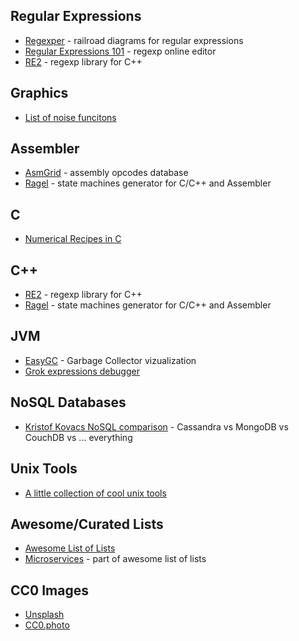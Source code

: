 ## Regular Expressions
- [Regexper](https://regexper.com) - railroad diagrams for regular expressions
- [Regular Expressions 101](https://regex101.com) - regexp online editor
- [RE2](https://github.com/google/re2) - regexp library for C++

## Graphics
- [List of noise funcitons](https://gist.github.com/patriciogonzalezvivo/670c22f3966e662d2f83)

## Assembler
- [AsmGrid](https://kobalicek.com/asmgrid/) - assembly opcodes database
- [Ragel](http://www.colm.net/open-source/ragel/) - state machines generator for C/C++ and Assembler

## C
- [Numerical Recipes in C](http://www.cec.uchile.cl/cinetica/pcordero/MC_libros/NumericalRecipesinC.pdf)

## C++
- [RE2](https://github.com/google/re2) - regexp library for C++
- [Ragel](http://www.colm.net/open-source/ragel/) - state machines generator for C/C++ and Assembler

## JVM
- [EasyGC](http://www.gceasy.io) - Garbage Collector vizualization
- [Grok expressions debugger](https://grokdebug.herokuapp.com)

## NoSQL Databases
- [Kristof Kovacs NoSQL comparison](https://kkovacs.eu/cassandra-vs-mongodb-vs-couchdb-vs-redis) - Cassandra vs MongoDB vs CouchDB vs ... everything


## Unix Tools
- [A little collection of cool unix tools](https://kkovacs.eu/cool-but-obscure-unix-tools)

## Awesome/Curated Lists
- [Awesome List of Lists](https://github.com/sindresorhus/awesome)
- [Microservices](https://github.com/mfornos/awesome-microservices) - part of awesome list of lists

## CC0 Images
- [Unsplash](https://unsplash.com)
- [CC0.photo](https://cc0.photo)
